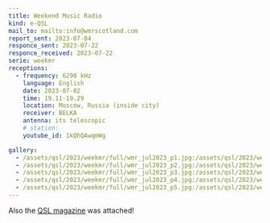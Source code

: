 ```yaml
---
title: Weekend Music Radio
kind: e-QSL
mail_to: mailto:info@wmrscotland.com
report_sent: 2023-07-04
responce_sent: 2023-07-22
responce_received: 2023-07-22
serie: weekmr
receptions:
  - frequency: 6290 kHz
    language: English
    date: 2023-07-02
    time: 19.11-19.29
    location: Moscow, Russia (inside city)
    receiver: BELKA
    antenna: its telescopic
    # station: 
    youtube_id: 1kQhQAwqmWg

gallery:
  - /assets/qsl/2023/weekmr/full/wmr_jul2023_p1.jpg:/assets/qsl/2023/weekmr/small/wmr_jul2023_p1.jpg
  - /assets/qsl/2023/weekmr/full/wmr_jul2023_p2.jpg:/assets/qsl/2023/weekmr/small/wmr_jul2023_p2.jpg
  - /assets/qsl/2023/weekmr/full/wmr_jul2023_p3.jpg:/assets/qsl/2023/weekmr/small/wmr_jul2023_p3.jpg
  - /assets/qsl/2023/weekmr/full/wmr_jul2023_p4.jpg:/assets/qsl/2023/weekmr/small/wmr_jul2023_p4.jpg
  - /assets/qsl/2023/weekmr/full/wmr_jul2023_p5.jpg:/assets/qsl/2023/weekmr/small/wmr_jul2023_p5.jpg
---
```


Also the <a href="/assets/qsl/2023/weekmr/wmr_qsl_2023_eugene_moscow.pdf">QSL magazine</a> was attached!
